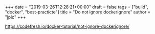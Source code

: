 +++
date = "2019-03-26T12:28:21+00:00"
draft = false
tags = ["build", "docker", "best-practicte"]
title = "Do not ignore dockerignore"
author = "jpic"
+++

https://codefresh.io/docker-tutorial/not-ignore-dockerignore/


